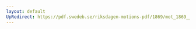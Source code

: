 ```yaml
---
layout: default
UpRedirect: https://pdf.swedeb.se/riksdagen-motions-pdf/1869/mot_1869__ak__00110/mot_1869__ak__00110_002.pdf
---
```

